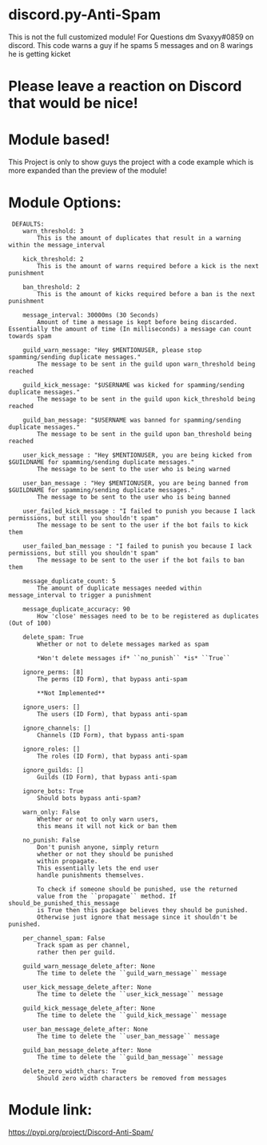# discord.py-Anti-Spam
This is not the full customized module! For Questions dm Svaxyy#0859 on discord. This code warns a guy if he spams 5 messages and on 8 warings he is getting kicket

# Please leave a reaction on Discord that would be nice!

# Module based!
 This Project is only to show guys the project with a code example which is more expanded than the preview of the module!
 
 # Module Options:
 
     DEFAULTS:
        warn_threshold: 3
            This is the amount of duplicates that result in a warning within the message_interval

        kick_threshold: 2
            This is the amount of warns required before a kick is the next punishment

        ban_threshold: 2
            This is the amount of kicks required before a ban is the next punishment

        message_interval: 30000ms (30 Seconds)
            Amount of time a message is kept before being discarded. Essentially the amount of time (In milliseconds) a message can count towards spam

        guild_warn_message: "Hey $MENTIONUSER, please stop spamming/sending duplicate messages."
            The message to be sent in the guild upon warn_threshold being reached

        guild_kick_message: "$USERNAME was kicked for spamming/sending duplicate messages."
            The message to be sent in the guild upon kick_threshold being reached

        guild_ban_message: "$USERNAME was banned for spamming/sending duplicate messages."
            The message to be sent in the guild upon ban_threshold being reached

        user_kick_message : "Hey $MENTIONUSER, you are being kicked from $GUILDNAME for spamming/sending duplicate messages."
            The message to be sent to the user who is being warned

        user_ban_message : "Hey $MENTIONUSER, you are being banned from $GUILDNAME for spamming/sending duplicate messages."
            The message to be sent to the user who is being banned

        user_failed_kick_message : "I failed to punish you because I lack permissions, but still you shouldn't spam"
            The message to be sent to the user if the bot fails to kick them

        user_failed_ban_message : "I failed to punish you because I lack permissions, but still you shouldn't spam"
            The message to be sent to the user if the bot fails to ban them

        message_duplicate_count: 5
            The amount of duplicate messages needed within message_interval to trigger a punishment

        message_duplicate_accuracy: 90
            How 'close' messages need to be to be registered as duplicates (Out of 100)

        delete_spam: True
            Whether or not to delete messages marked as spam

            *Won't delete messages if* ``no_punish`` *is* ``True``

        ignore_perms: [8]
            The perms (ID Form), that bypass anti-spam

            **Not Implemented**

        ignore_users: []
            The users (ID Form), that bypass anti-spam

        ignore_channels: []
            Channels (ID Form), that bypass anti-spam

        ignore_roles: []
            The roles (ID Form), that bypass anti-spam

        ignore_guilds: []
            Guilds (ID Form), that bypass anti-spam

        ignore_bots: True
            Should bots bypass anti-spam?

        warn_only: False
            Whether or not to only warn users,
            this means it will not kick or ban them

        no_punish: False
            Don't punish anyone, simply return
            whether or not they should be punished
            within propagate.
            This essentially lets the end user
            handle punishments themselves.

            To check if someone should be punished, use the returned
            value from the ``propagate`` method. If should_be_punished_this_message
            is True then this package believes they should be punished.
            Otherwise just ignore that message since it shouldn't be punished.

        per_channel_spam: False
            Track spam as per channel,
            rather then per guild.

        guild_warn_message_delete_after: None
            The time to delete the ``guild_warn_message`` message

        user_kick_message_delete_after: None
            The time to delete the ``user_kick_message`` message

        guild_kick_message_delete_after: None
            The time to delete the ``guild_kick_message`` message

        user_ban_message_delete_after: None
            The time to delete the ``user_ban_message`` message

        guild_ban_message_delete_after: None
            The time to delete the ``guild_ban_message`` message

        delete_zero_width_chars: True
            Should zero width characters be removed from messages
            
            
# Module link:
https://pypi.org/project/Discord-Anti-Spam/
  
